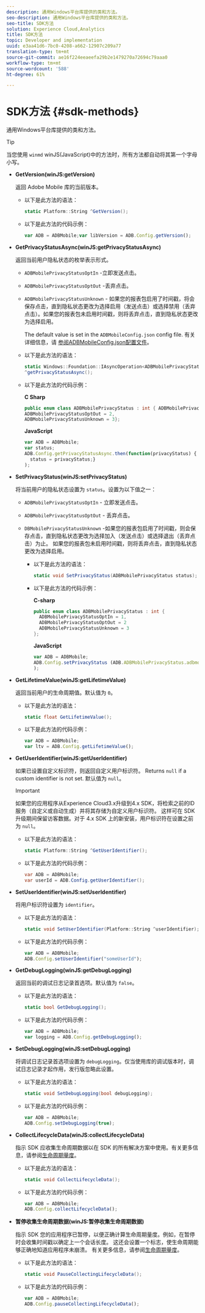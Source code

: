 ```yaml
---
description: 通用Windows平台库提供的类和方法。
seo-description: 通用Windows平台库提供的类和方法。
seo-title: SDK方法
solution: Experience Cloud,Analytics
title: SDK方法
topic: Developer and implementation
uuid: e3aa41d6-7bc0-4208-a662-12907c209a77
translation-type: tm+mt
source-git-commit: ae16f224eeaeefa29b2e1479270a72694c79aaa0
workflow-type: tm+mt
source-wordcount: '588'
ht-degree: 61%

---
```



# SDK方法 {#sdk-methods}

通用Windows平台库提供的类和方法。

>[!TIP]
>
>当您使用 `winmd` winJS(JavaScript)中的方法时，所有方法都自动将其第一个字母小写。

* **GetVersion(winJS:getVersion)**

   返回 Adobe Mobile 库的当前版本。

   * 以下是此方法的语法：

      ```csharp
      static Platform::String ^GetVersion();
      ```

   * 以下是此方法的代码示例：

      ```js
      var ADB = ADBMobile;var libVersion = ADB.Config.getVersion();
      ```

* **GetPrivacyStatusAsync(winJS:getPrivacyStatusAsync)**

   返回当前用户隐私状态的枚举表示形式。

   * `ADBMobilePrivacyStatusOptIn` -立即发送点击。
   * `ADBMobilePrivacyStatusOptOut` -丢弃点击。
   * `ADBMobilePrivacyStatusUnknown` - 如果您的报表包启用了时间戳，将会保存点击，直到隐私状态更改为选择启用（发送点击）或选择禁用（丢弃点击）。如果您的报表包未启用时间戳，则将丢弃点击，直到隐私状态更改为选择启用。

      The default value is set in the `ADBMobileConfig.json` config file. 有关详细信息，请 [参阅ADBMobileConfig.json配置文件](/help/universal-windows/c-configuration/c.json.md)。

   * 以下是此方法的语法：

      ```csharp
      static Windows::Foundation::IAsyncOperation<ADBMobilePrivacyStatus>
      ^getPrivacyStatusAsync();
      ```

   * 以下是此方法的代码示例：

      **C Sharp**

      ```csharp
      public enum class ADBMobilePrivacyStatus : int { ADBMobilePrivacyStatusOptIn = 1, 
      ADBMobilePrivacyStatusOptOut = 2, 
      ADBMobilePrivacyStatusUnknown = 3};
      ```

      **JavaScript**

      ```javascript
      var ADB = ADBMobile;
      var status;
      ADB.Config.getPrivacyStatusAsync.then(function(privacyStatus) {
        status = privacyStatus;}
      );
      ```

* **SetPrivacyStatus(winJS:setPrivacyStatus)**

   将当前用户的隐私状态设置为 `status`。设置为以下值之一：
   * `ADBMobilePrivacyStatusOptIn` - 立即发送点击。
   * `ADBMobilePrivacyStatusOptOut` - 丢弃点击。
   * `DBMobilePrivacyStatusUnknown` -如果您的报表包启用了时间戳，则会保存点击，直到隐私状态更改为选择加入（发送点击）或选择退出（丢弃点击）为止。 如果您的报表包未启用时间戳，则将丢弃点击，直到隐私状态更改为选择启用。

      * 以下是此方法的语法：

         ```csharp
         static void SetPrivacyStatus(ADBMobilePrivacyStatus status);
         ```

      * 以下是此方法的代码示例：

         **C-sharp**

         ```csharp
         public enum class ADBMobilePrivacyStatus : int { 
           ADBMobilePrivacyStatusOptIn = 1, 
           ADBMobilePrivacyStatusOptOut = 2
           ADBMobilePrivacyStatusUnknown = 3
         };
         ```

         **JavaScript**

         ```js
         var ADB = ADBMobile;
         ADB.Config.setPrivacyStatus (ADB.ADBMobilePrivacyStatus.adbmobilePrivacyStatusOptIn
         );
         ```

* **GetLifetimeValue(winJS:getLifetimeValue)**

   返回当前用户的生命周期值。默认值为 `0`。

   * 以下是此方法的语法：

      ```csharp
      static float GetLifetimeValue(); 
      ```

   * 以下是此方法的代码示例：

      ```js
      var ADB = ADBMobile;
      var ltv = ADB.Config.getLifetimeValue();
      ```

* **GetUserIdentifier(winJS:getUserIdentifier)**

   如果已设置自定义标识符，则返回自定义用户标识符。 Returns `null` if a custom identifier is not set.
默认值为 `null`。

   >[!IMPORTANT]
   >
   >如果您的应用程序从Experience Cloud3.x升级到4.x SDK，将检索之前的ID服务（自定义或自动生成）并将其存储为自定义用户标识符。 这样可在 SDK 升级期间保留访客数据。对于 4.x SDK 上的新安装，用户标识符在设置之前为 `null`。

   * 以下是此方法的语法：

      ```csharp
      static Platform::String ^GetUserIdentifier(); 
      ```

   * 以下是此方法的代码示例：

      ```csharp
      var ADB = ADBMobile;
      var userId = ADB.Config.getUserIdentifier(); 
      ```

* **SetUserIdentifier(winJS:setUserIdentifier)**

   将用户标识符设置为 `identifier`。

   * 以下是此方法的语法：

      ```csharp
      static void SetUserIdentifier(Platform::String ^userIdentifier); 
      ```

   * 以下是此方法的代码示例：

      ```javascript
      var ADB = ADBMobile;
      ADB.Config.setUserIdentifier("someUserId");
      ```

* **GetDebugLogging(winJS:getDebugLogging)**

   返回当前的调试日志记录首选项。默认值为 `false`。

   * 以下是此方法的语法：

      ```csharp
      static bool GetDebugLogging();
      ```

   * 以下是此方法的代码示例：

      ```javascript
      var ADB = ADBMobile;
      var logging = ADB.Config.getDebugLogging();
      ```

* **SetDebugLogging(winJS:setDebugLogging)**

   将调试日志记录首选项设置为 `debugLogging`。仅当使用库的调试版本时，调试日志记录才起作用，发行版忽略此设置。

   * 以下是此方法的语法：

      ```csharp
      static void SetDebugLogging(bool debugLogging);
      ```

   * 以下是此方法的代码示例：

      ```js
      var ADB = ADBMobile;
      ADB.Config.setDebugLogging(true);
      ```

* **CollectLifecycleData(winJS:collectLifecycleData)**

   指示 SDK 应收集生命周期数据以在 SDK 的所有解决方案中使用。有关更多信息，请参阅[生命周期量度](/help/universal-windows/metrics.md)。

   * 以下是此方法的语法：

      ```csharp
      static void CollectLifecycleData();
      ```

   * 以下是此方法的代码示例：

      ```js
      var ADB = ADBMobile;
      ADB.Config.collectLifecycleData();
      ```

* **暂停收&#x200B;集生命周期数据(winJS:暂停收集&#x200B;生命周期数据)**

   指示 SDK 您的应用程序已暂停，以便正确计算生命周期量度。例如，在暂停时会收集时间戳以确定上一个会话长度。 这还会设置一个标志，使生命周期能够正确地知道应用程序未崩溃。 有关更多信息，请参阅[生命周期量度](/help/universal-windows/metrics.md)。

   * 以下是此方法的语法：

      ```csharp
      static void PauseCollectingLifecycleData();
      ```

   * 以下是此方法的代码示例：

      ```js
      var ADB = ADBMobile;
      ADB.Config.pauseCollectingLifecycleData(); 
      ```
